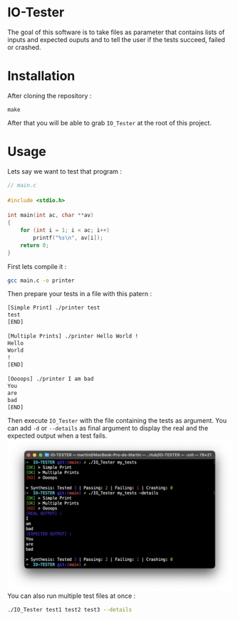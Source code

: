 # IO-Tester
The goal of this software is to take files as parameter that contains lists of inputs and expected ouputs and to tell the user if the tests succeed, failed or crashed.

# Installation
After cloning the repository :
```
make
```
After that you will be able to grab `IO_Tester` at the root of this project.

# Usage

Lets say we want to test that program :
```c
// main.c

#include <stdio.h>

int main(int ac, char **av)
{
    for (int i = 1; i < ac; i++)
        printf("%s\n", av[i]);
    return 0;
}
```
First lets compile it :
```sh
gcc main.c -o printer
```
Then prepare your tests in a file with this patern :
```
[Simple Print] ./printer test
test
[END]

[Multiple Prints] ./printer Hello World !
Hello
World
!
[END]

[Oooops] ./printer I am bad
You
are
bad
[END]
```
Then execute `IO_Tester` with the file containing the tests as argument. You can add `-d` or `--details` as final argument to display the real and the expected output when a test fails.
![Details](exemples/exemple.png)
You can also run multiple test files at once :
```sh
./IO_Tester test1 test2 test3 --details
```